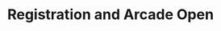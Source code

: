 ---
layout: default
category: session
anchor: registration-and-arcade-open
title: Registration and Arcade Open
permalink: /schedule#registration-and-arcade-open

day: Friday
time: 5&colon;00pm - 6&colon;00pm
timeorder: 1
room: Main Space
---